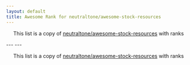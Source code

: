 ```yaml
---
layout: default
title: Awesome Rank for neutraltone/awesome-stock-resources
---
```


<p align="center">
	This list is a copy of <a href="https://github.com/neutraltone/awesome-stock-resources">neutraltone/awesome-stock-resources</a> with ranks
</p>
---
---
<p align="center">
	This list is a copy of <a href="https://github.com/neutraltone/awesome-stock-resources">neutraltone/awesome-stock-resources</a> with ranks
</p>
